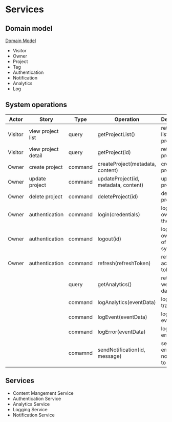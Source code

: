 # Services 

## Domain model 
[Domain Model](https://www.figma.com/board/KbTFzGSjoDWLn48sB3dicG/Server?node-id=0-1&p=f&t=gtjuR8M1aZok18ya-0)
- Visitor 
- Owner 
- Project 
- Tag
- Authentication 
- Notification 
- Analytics 
- Log

## System operations

| Actor | Story | Type | Operation | Description | 
| ----- | ----- | ---- | --------- | ----------- | 
| Visitor | view project list | query | getProjectList() | retrieve a list of projects | 
| Visitor | view project detail | query | getProject(id) | retrieve a project | 
| Owner | create project | command | createProject(metadata, content) | create a project | 
| Owner | update project | command | updateProject(id, metadata, content) | update a project | 
| Owner | delete project | command | deleteProject(id) | delete a project | 
| Owner | authentication | command | login(credentials) | log the owner into the system | 
| Owner | authentication | command | logout(id) | log the owner out of the system | 
| Owner | authentication | command | refresh(refreshToken) | refresh access token | 
| | | query | getAnalytics() | retrieve web traffic data | 
| | | command | logAnalytics(eventData) | logs web traffic data | 
| | | command | logEvent(eventData) | logs system events | 
| | | command | logError(eventData) | logs system errors | 
| | | comamnd | sendNotification(id, message) | sends an error notification to owner | 

## Services 

- Content Mangement Service
- Authentication Service
- Analytics Service
- Logging Service
- Notification Service